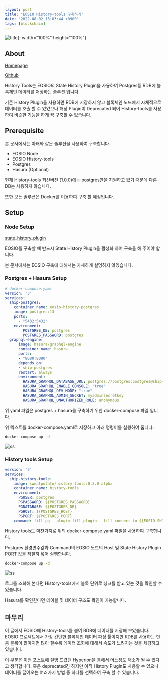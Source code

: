 ```yaml
---
layout: post
title: "EOSIO History-tools 구축하기"
date: "2022-08-02 13:03:44 +0900"
tags: [blockchain]
---
```


![title](https://i.imgur.com/vwv6jRN.png){: width="100%" height="100%"}

## About

[Homepage](https://eos.io/for-developers/build/history-tools/)

[Github](https://github.com/EOSIO/history-tools)

History Tools는 EOSIO의 State History Plugin을 사용하여 Postgres등 RDB에 블록체인 데이터를 저장하는 솔루션 입니다.

기존 History Plugin을 사용하면 RDB에 저장하지 않고 블록체인 노드에서 자체적으로 데이터를 호출 할 수 있었으나 해당 Plugin이 Deprecated 되어 History-tools를 사용하여 비슷한 기능을 하게 끔 구축할 수 있습니다.

## Prerequisite

본 문서에서는 아래와 같은 솔루션을 사용하여 구축합니다.

* EOSIO Node
* EOSIO History-tools
* Postgres
* Hasura (Optional)

현재 History-tools 최신버전 (1.0.0)에는 postgres만을 지원하고 있기 때문에 다른 DB는 사용하지 않습니다.

또한 모든 솔루션은 Docker를 이용하여 구축 할 예정입니다.

## Setup

### Node Setup

[state_history_plugin](https://developers.eos.io/manuals/eos/v2.0/nodeos/plugins/state_history_plugin/index)

EOSIO를 구축할 때 반드시 State History Plugin을 활성화 하여 구축을 해 주어야 합니다.

본 문서에서는 EOSIO 구축에 대해서는 자세하게 설명하지 않겠습니다.

### Postgres + Hasura Setup

```yaml
# docker-compose.yaml
version: '3'
services:
  ship-postgres:
    container_name: eosio-history-postgres
    image: postgres:13
    ports:
      - "5432:5432"
    environment:
        POSTGRES_DB: postgres
        POSTGRES_PASSWORD: postgres
  graphql-engine:
      image: hasura/graphql-engine
      container_name: hasura
      ports:
      - "8080:8080"
      depends_on:
      - ship-postgres
      restart: always
      environment:
        HASURA_GRAPHQL_DATABASE_URL: postgres://postgres:postgres@ship-postgres:5432/postgres
        HASURA_GRAPHQL_ENABLE_CONSOLE: "true"
        HASURA_GRAPHQL_DEV_MODE: "true"
        HASURA_GRAPHQL_ADMIN_SECRET: myadminsecretkey
        HASURA_GRAPHQL_UNAUTHORIZED_ROLE: anonymous
```

위 yaml 파일은 postgres + hasura를 구축하기 위한 docker-compose 파일 입니다.

위 텍스트를 docker-compose.yaml로 저장하고 아래 명령어를 실행하여 줍니다.

```sh
docker-compose up -d
```

![ss](https://i.imgur.com/PJL46E5.png)

### History tools Setup

```yaml
version: '3'
services:
  ship-history-tools:
    image: sweatpotato/history-tools:0.3.0-alpha
    container_name: history-tools
    environment:
      PGUSER: postgres
      PGPASSWORD: ${POSTGRES_PASSWORD}
      PGDATABASE: ${POSTGRES_DB}
      PGHOST: ${POSTGRES_HOST}
      PGPORT: ${POSTGRES_PORT}
    command: fill-pg --plugin fill_plugin --fill-connect-to ${EOSIO_SHIP_HOST}:${EOSIO_SHIP_PORT} --fill-skip-to 0 --plugin fill_pg_plugin --fill-trx "-:executed::eosio:onblock" --fill-trx "+:executed:::" --fpg-drop --fpg-create
```

History tools도 마찬가지로 위의 docker-compose.yaml 파일을 사용하여 구축합니다.

Postgres 환경변수값과 Command의 EOSIO 노드의 Host 및 State History Plugin PORT 값을 적절히 넣어 실행합니다.

```sh
docker-compose up -d
```

![ss](https://i.imgur.com/cZrWecj.png)

로그를 조회해 본다면 History-tools에서 블록 단위로 싱크를 받고 있는 것을 확인할 수 있습니다.

Hasura를 확인한다면 테이블 및 데이터 구조도 확인이 가능합니다.

## 마무리
이 글에서 EOSIO에 History-tools를 붙여 RDB에 데이터를 저장해 보았습니다. EOSIO 프로젝트에서 가장 간단한 블록체인 데이터 파싱 툴이지만 RDB를 사용하는 만큼 블록이 많아지면 많아 질수록 데이터 조회에 대해서 속도가 느려지는 것을 체감하고 있습니다. 

이 부분은 이전 포스트에 설명 드렸던 Hyperion을 통해서 어느정도 해소가 될 수 있다고 생각합니다. 혹은 deprecated긴 하지만 아직 History Plugin도 사용할 수 있으니 데이터를 끌어오는 여러가지 방법 중 하나를 선택하여 구축 할 수 있습니다.